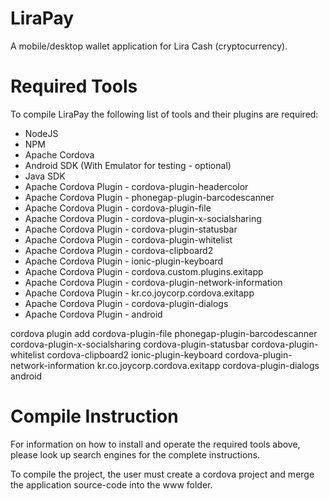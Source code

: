 # LiraPay
A mobile/desktop wallet application for Lira Cash (cryptocurrency).

# Required Tools
To compile LiraPay the following list of tools and their plugins are required:
- NodeJS
- NPM
- Apache Cordova 
- Android SDK (With Emulator for testing - optional)
- Java SDK 
- Apache Cordova Plugin - cordova-plugin-headercolor
- Apache Cordova Plugin - phonegap-plugin-barcodescanner
- Apache Cordova Plugin - cordova-plugin-file
- Apache Cordova Plugin - cordova-plugin-x-socialsharing
- Apache Cordova Plugin - cordova-plugin-statusbar
- Apache Cordova Plugin - cordova-plugin-whitelist
- Apache Cordova Plugin - cordova-clipboard2
- Apache Cordova Plugin - ionic-plugin-keyboard
- Apache Cordova Plugin - cordova.custom.plugins.exitapp
- Apache Cordova Plugin - cordova-plugin-network-information
- Apache Cordova Plugin - kr.co.joycorp.cordova.exitapp
- Apache Cordova Plugin - cordova-plugin-dialogs
- Apache Cordova Plugin - android

cordova plugin add cordova-plugin-file phonegap-plugin-barcodescanner cordova-plugin-x-socialsharing cordova-plugin-statusbar cordova-plugin-whitelist cordova-clipboard2 ionic-plugin-keyboard cordova-plugin-network-information kr.co.joycorp.cordova.exitapp cordova-plugin-dialogs android

# Compile Instruction
For information on how to install and operate the required tools above, please look up search engines for the complete instructions.

To compile the project, the user must create a cordova project and merge the application source-code into the www folder.

